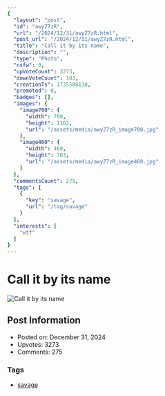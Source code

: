 ```yaml
---
{
  "layout": "post",
  "id": "awyZ7zR",
  "url": "/2024/12/31/awyZ7zR.html",
  "post_url": "/2024/12/31/awyZ7zR.html",
  "title": "Call it by its name",
  "description": "",
  "type": "Photo",
  "nsfw": 0,
  "upVoteCount": 3273,
  "downVoteCount": 103,
  "creationTs": 1735586130,
  "promoted": 0,
  "badges": [],
  "images": {
    "image700": {
      "width": 700,
      "height": 1162,
      "url": "/assets/media/awyZ7zR_image700.jpg"
    },
    "image460": {
      "width": 460,
      "height": 763,
      "url": "/assets/media/awyZ7zR_image460.jpg"
    }
  },
  "commentsCount": 275,
  "tags": [
    {
      "key": "savage",
      "url": "/tag/savage"
    }
  ],
  "interests": [
    "wtf"
  ]
}
---
```


# Call it by its name

![Call it by its name](/assets/media/awyZ7zR_image700.jpg)

## Post Information

- Posted on: December 31, 2024
- Upvotes: 3273
- Comments: 275

### Tags

- [savage](/tag/savage)
